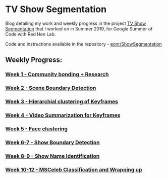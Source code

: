 # TV Show Segmentation

Blog detailing my work and weekly progress in the project <a href="https://sites.google.com/site/distributedlittleredhen/home/the-cognitive-core-research-topics-in-red-hen/the-barnyard/tv-show-segmentation">TV Show Segmentation</a> that I worked on in Summer 2019, for Google Summer of Code with Red Hen Lab.

Code and instructions available in the repository - <a href="https://github.com/eonr/ShowSegmentation/">eonr/ShowSegmentation</a>

## Weekly Progress:

### [Week 1  - Community bonding + Research](week1/week1.md)
### [Week 2  - Scene Boundary Detection](week2/week2.md)
### [Week 3  - Hierarchial clustering of Keyframes](week3/week3.md)
### [Week 4  - Video Summarization for Keyframes](week4/week4.md)
### [Week 5  - Face clustering](week5/week5.md)
### [Week 6-7  - Show Boundary Detection](week6-7/week6-7.md)
### [Week 8-9  - Show Name Identification](week8-9/week8-9.md)
### [Week 10-12  - MSCeleb Classification and Wrapping up](week10-12/week10-12.md)